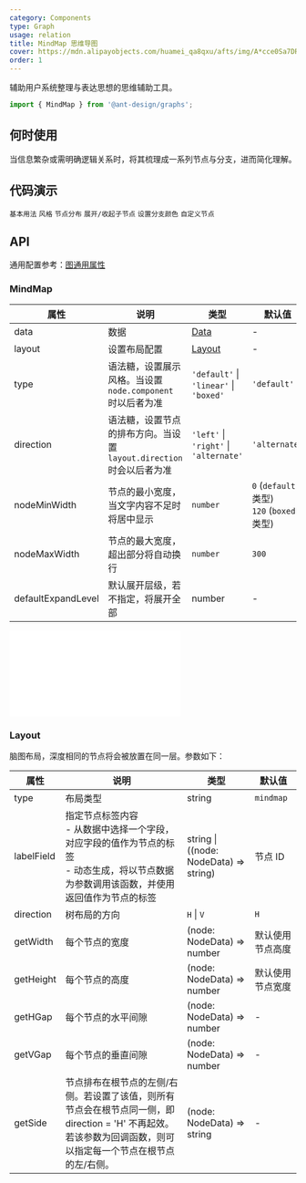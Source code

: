 ```yaml
---
category: Components
type: Graph
usage: relation
title: MindMap 思维导图
cover: https://mdn.alipayobjects.com/huamei_qa8qxu/afts/img/A*cce0Sa7DR3cAAAAAAAAAAAAADmJ7AQ/original
order: 1
---
```


辅助用户系统整理与表达思想的思维辅助工具。

```js
import { MindMap } from '@ant-design/graphs';
```

## 何时使用

当信息繁杂或需明确逻辑关系时，将其梳理成一系列节点与分支，进而简化理解。

## 代码演示

<!-- prettier-ignore -->
<code src="../graphs-demos/mind-map/default.tsx">基本用法</code>
<code src="../graphs-demos/mind-map/type.tsx">风格</code>
<code src="../graphs-demos/mind-map/direction.tsx">节点分布</code>
<code src="../graphs-demos/mind-map/collapse-expand.tsx">展开/收起子节点</code>
<code src="../graphs-demos/mind-map/color.tsx">设置分支颜色</code>
<code src="../graphs-demos/mind-map/custom-node.tsx">自定义节点</code>

## API

通用配置参考：[图通用属性](./overview#图通用属性)

### MindMap

| 属性 | 说明 | 类型 | 默认值 |
| --- | --- | --- | --- |
| data | 数据 | [Data](#data) | - |
| layout | 设置布局配置 | [Layout](#layout) | - |
| type | 语法糖，设置展示风格。当设置 `node.component` 时以后者为准 | `'default'` \| `'linear'` \| `'boxed'` | `'default'` |
| direction | 语法糖，设置节点的排布方向。当设置 `layout.direction` 时会以后者为准 | `'left'` \| `'right'` \| `'alternate'` | `'alternate'` |
| nodeMinWidth | 节点的最小宽度，当文字内容不足时将居中显示 | `number` | `0` (`default` 类型) <br> `120` (`boxed` 类型) |
| nodeMaxWidth | 节点的最大宽度，超出部分将自动换行 | `number` | `300` |
| defaultExpandLevel | 默认展开层级，若不指定，将展开全部 | number | - |

<embed src="../graphs-common/tree-data.zh.md"></embed>

### Layout

脑图布局，深度相同的节点将会被放置在同一层。参数如下：

| 属性 | 说明 | 类型 | 默认值 |
| --- | --- | --- | --- |
| type | 布局类型 | string | `mindmap` |
| labelField | 指定节点标签内容 <br> - 从数据中选择一个字段，对应字段的值作为节点的标签 <br> - 动态生成，将以节点数据为参数调用该函数，并使用返回值作为节点的标签 | string \| ((node: NodeData) => string) | 节点 ID |
| direction | 树布局的方向 | `H` \| `V` | `H` |
| getWidth | 每个节点的宽度 | (node: NodeData) => number | 默认使用节点高度 |
| getHeight | 每个节点的高度 | (node: NodeData) => number | 默认使用节点宽度 |
| getHGap | 每个节点的水平间隙 | (node: NodeData) => number | - |
| getVGap | 每个节点的垂直间隙 | (node: NodeData) => number | - |
| getSide | 节点排布在根节点的左侧/右侧。若设置了该值，则所有节点会在根节点同一侧，即 direction = 'H' 不再起效。若该参数为回调函数，则可以指定每一个节点在根节点的左/右侧。 | (node: NodeData) => string | - |
